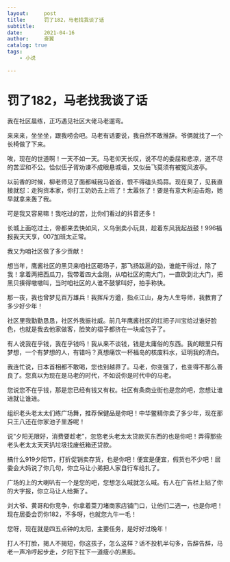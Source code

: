```yaml
---
layout:     post
title:      罚了182，马老找我谈了话
subtitle:   
date:       2021-04-16
author:     奋翼
catalog: true
tags:
    - 小说
    
---
```



#  罚了182，马老找我谈了话

我在社区晨练，正巧遇见社区大佬马老遛弯。

来来来，坐坐坐，跟我唠会吧。马老有话要说，我自然不敢推辞。爷俩就找了一个长椅做了下来。

唉，现在的世道啊！一天不如一天。马老仰天长叹，说不尽的委屈和悲凉，道不尽的苦涩和不公。恰似伍子胥劝谏不成眼悬城墙，又似岳飞莫须有被冤风波亭。

以前香的时候，柳老师见了面都喊我马爸爸，恨不得磕头捣蒜。现在臭了，见我直接就怼：走狗资本家，你打工奶奶去上班了！太嚣张了！要是有意大利迫击炮，她早就拿来轰了我。

可是我又容易嘛！我吃过的苦，比你们看过的抖音还多！

长城上面吃过土，帝都来去快如风，义乌倒卖小玩具，趁着东风我起战鼓！996福报我天天享，007加班太正常。

我又为咱社区做了多少贡献！

想当年，鹰酱社区的黑贝来咱社区砸场子，那飞扬跋扈的劲，谁能干得过，除了我！拿着两把西瓜刀，我带着四大金刚，从咱社区的南大门，一直砍到北大门，把黑贝揍得嗷嗷叫，当时咱社区的人谁不鼓掌叫好，拍手称快。

那一夜，我也曾梦见百万雄兵！我挥斥方遒，指点江山，身为人生导师，我教育了多少好少年！

社区里我勤勤恳恳，社区外我振社威。前几年鹰酱社区的扛把子川宝给过谁好脸色，也就是我去他家做客，脸笑的褶子都挤在一块成包子了。

有人说我在乎钱，我在乎钱吗！我从来不谈钱，钱是太庸俗的东西。我的眼里只有梦想，一个有梦想的人，有错吗？真想痛饮一杯福岛的核废料水，证明我的清白。

我连忙说，日本首相都不敢喝，您也别越界了。马老，你变强了，也变得不那么善良了。您真以为现在是马老的时代，不如说你是时代中的马老。

您说您不在乎钱，那是您已经有钱又有权。社区有条商业街也是您的吧，您想让谁进就让谁进。

组织老头老太太们练广场舞，推荐保健品是你吧！中华鳖精你卖了多少年，现在那只王八还在你家池子里游呢！

说“夕阳无限好，消费要趁老”，忽悠老头老太太贷款买东西的也是你吧！弄得那些老头老太太天天扒垃圾找废纸箱还贷款。

搞什么919夕阳节，打折促销卖存货，也是你吧！便宜是便宜，假货也不少吧！居委会大妈说了你几句，你立马让小弟把人家自行车给扎了。

广场的上的大喇叭有一个是您的吧，您想怎么喊就怎么喊。有人在广告栏上贴了你的大字报，你立马让人给撕了。

刘大爷、黄哥和你竞争，你拿着菜刀堵商家店铺门口，让他们二选一，也是你吧！现在居委会罚你182，不多呀，也就您九牛一毛！

您呀，现在就是四五点钟的太阳，主要任务，是好好过晚年！

打人不打脸，揭人不揭短，你这孩子，怎么这样？话不投机半句多，告辞告辞，马老一声冷哼起步走，夕阳下拉下一道瘦小的黑影。